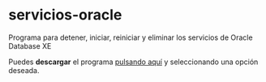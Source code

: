 # servicios-oracle
Programa para detener, iniciar, reiniciar y eliminar los servicios de Oracle Database XE

Puedes **descargar** el programa [pulsando aquí](https://github.com/16maniatic/servicios-oracle/releases) y seleccionando una opción deseada.
